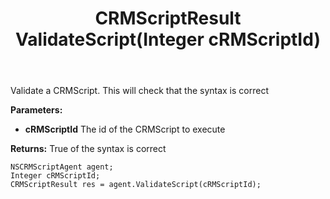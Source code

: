 ﻿---
uid: crmscript_ref_NSCRMScriptAgent_ValidateScript
title: CRMScriptResult ValidateScript(Integer cRMScriptId)
intellisense: NSCRMScriptAgent.ValidateScript
keywords: NSCRMScriptAgent, ValidateScript
so.topic: reference
---

Validate a CRMScript. This will check that the syntax is correct

**Parameters:**
 - **cRMScriptId** The id of the CRMScript to execute

**Returns:** True of the syntax is correct

```crmscript
NSCRMScriptAgent agent;
Integer cRMScriptId;
CRMScriptResult res = agent.ValidateScript(cRMScriptId);
```

